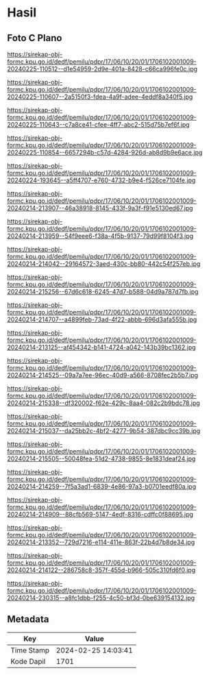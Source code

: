 # Hasil

## Foto C Plano

https://sirekap-obj-formc.kpu.go.id/dedf/pemilu/pdpr/17/06/10/20/01/1706102001009-20240225-110512--d1e54959-2d9e-401a-8428-c66ca996fe0c.jpg

https://sirekap-obj-formc.kpu.go.id/dedf/pemilu/pdpr/17/06/10/20/01/1706102001009-20240225-110607--2a5150f3-fdea-4a9f-adee-4eddf8a340f5.jpg

https://sirekap-obj-formc.kpu.go.id/dedf/pemilu/pdpr/17/06/10/20/01/1706102001009-20240225-110643--c7a8ce41-cfee-4ff7-abc2-515d75b7ef6f.jpg

https://sirekap-obj-formc.kpu.go.id/dedf/pemilu/pdpr/17/06/10/20/01/1706102001009-20240225-110854--6657294b-c57d-4284-926d-ab8d9b9e6ace.jpg

https://sirekap-obj-formc.kpu.go.id/dedf/pemilu/pdpr/17/06/10/20/01/1706102001009-20240224-193645--a5ff4707-e760-4732-b9e4-f526ce7104fe.jpg

https://sirekap-obj-formc.kpu.go.id/dedf/pemilu/pdpr/17/06/10/20/01/1706102001009-20240214-213907--46a38918-8145-433f-9a3f-f91e5130ed67.jpg

https://sirekap-obj-formc.kpu.go.id/dedf/pemilu/pdpr/17/06/10/20/01/1706102001009-20240214-213959--54f9eee6-f38a-4f5b-9137-79d99f8104f3.jpg

https://sirekap-obj-formc.kpu.go.id/dedf/pemilu/pdpr/17/06/10/20/01/1706102001009-20240214-214042--29164572-3aed-430c-bb80-442c54f257eb.jpg

https://sirekap-obj-formc.kpu.go.id/dedf/pemilu/pdpr/17/06/10/20/01/1706102001009-20240214-215256--67d6c618-6245-47d7-b588-04d9a787d7fb.jpg

https://sirekap-obj-formc.kpu.go.id/dedf/pemilu/pdpr/17/06/10/20/01/1706102001009-20240214-214707--a4899feb-73ad-4f22-abbb-696d3afa555b.jpg

https://sirekap-obj-formc.kpu.go.id/dedf/pemilu/pdpr/17/06/10/20/01/1706102001009-20240214-213125--af454342-b141-4724-a042-143b39bc1362.jpg

https://sirekap-obj-formc.kpu.go.id/dedf/pemilu/pdpr/17/06/10/20/01/1706102001009-20240214-214525--09a7a7ee-96ec-40d9-a566-8708fec2b5b7.jpg

https://sirekap-obj-formc.kpu.go.id/dedf/pemilu/pdpr/17/06/10/20/01/1706102001009-20240214-215338--df320002-f62e-429c-8aa4-082c2b9bdc78.jpg

https://sirekap-obj-formc.kpu.go.id/dedf/pemilu/pdpr/17/06/10/20/01/1706102001009-20240214-215037--da25bb2c-4bf2-4277-9b54-387dbc9cc39b.jpg

https://sirekap-obj-formc.kpu.go.id/dedf/pemilu/pdpr/17/06/10/20/01/1706102001009-20240214-215505--50048fea-51d2-4738-9855-8e1831deaf24.jpg

https://sirekap-obj-formc.kpu.go.id/dedf/pemilu/pdpr/17/06/10/20/01/1706102001009-20240214-214259--7f5a3ad1-6839-4e86-97a3-b0701eedf80a.jpg

https://sirekap-obj-formc.kpu.go.id/dedf/pemilu/pdpr/17/06/10/20/01/1706102001009-20240214-214909--88cfb569-5147-4edf-8316-cdffc0f88695.jpg

https://sirekap-obj-formc.kpu.go.id/dedf/pemilu/pdpr/17/06/10/20/01/1706102001009-20240214-213352--729d7216-e114-411e-863f-22b4d7b8de34.jpg

https://sirekap-obj-formc.kpu.go.id/dedf/pemilu/pdpr/17/06/10/20/01/1706102001009-20240214-214122--286758c8-357f-455d-b966-505c310fd6f0.jpg

https://sirekap-obj-formc.kpu.go.id/dedf/pemilu/pdpr/17/06/10/20/01/1706102001009-20240214-230315--a8fc1dbb-f255-4c50-bf3d-0be639154132.jpg


## Metadata

| Key        | Value               |
| ---------- | ------------------- |
| Time Stamp | 2024-02-25 14:03:41 |
| Kode Dapil | 1701                |



